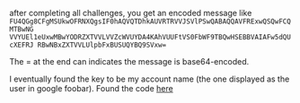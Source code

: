 after completing all challenges, you get an encoded message like `FU4QGg8CFgMSUkwOFRNXQgsIF0hAQVQTDhkAUVRTRVVJSVlPSwQABAQQAVFRExwQSQwFCQMTBwNG VVYUEl1eUxwMBwYODRZXTVVLVVZcWVUYDA4KAhVUUFtVS0FbWF9TBQwHSEBBVAIAFw5dQUcXEFRJ RBwNBxZXTVVLUlpbFxBUSUQYBQ9SVxw=`

The = at the end can indicates the message is base64-encoded.

I eventually found the key to be my account name (the one displayed as the user in google foobar).
Found the code [here](https://www.oasys.net/posts/google-foobar-programming-challenge/#for-your-eyes-only)

